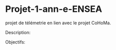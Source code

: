 # Projet-1-ann-e-ENSEA
projet de télémetrie en lien avec le projet CoHoMa.

Description:


Objectifs:
